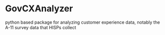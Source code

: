 # GovCXAnalyzer
python based package for analyzing customer experience data, notably the A-11 survey data that HISPs collect

